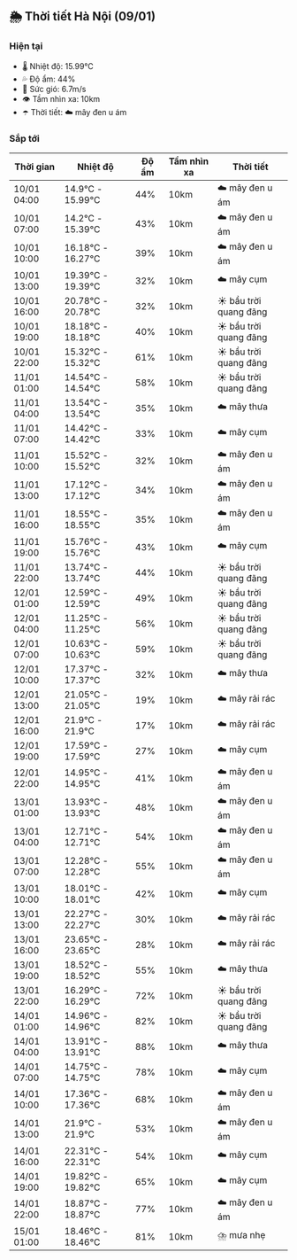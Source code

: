 ## 🌦️ Thời tiết Hà Nội (09/01)

### Hiện tại

- 🌡️ Nhiệt độ: 15.99℃
- 💦 Độ ẩm: 44%
- 💨 Sức gió: 6.7m/s
- 👁️ Tầm nhìn xa: 10km
- ☂️ Thời tiết: ☁️ mây đen u ám

### Sắp tới

| Thời gian | Nhiệt độ | Độ ẩm | Tầm nhìn xa | Thời tiết |
| --- | --- | --- | --- | --- |
| 10/01 04:00 | 14.9℃ - 15.99℃ | 44% | 10km | ☁️ mây đen u ám |
| 10/01 07:00 | 14.2℃ - 15.39℃ | 43% | 10km | ☁️ mây đen u ám |
| 10/01 10:00 | 16.18℃ - 16.27℃ | 39% | 10km | ☁️ mây đen u ám |
| 10/01 13:00 | 19.39℃ - 19.39℃ | 32% | 10km | ☁️ mây cụm |
| 10/01 16:00 | 20.78℃ - 20.78℃ | 32% | 10km | ☀️ bầu trời quang đãng |
| 10/01 19:00 | 18.18℃ - 18.18℃ | 40% | 10km | ☀️ bầu trời quang đãng |
| 10/01 22:00 | 15.32℃ - 15.32℃ | 61% | 10km | ☀️ bầu trời quang đãng |
| 11/01 01:00 | 14.54℃ - 14.54℃ | 58% | 10km | ☀️ bầu trời quang đãng |
| 11/01 04:00 | 13.54℃ - 13.54℃ | 35% | 10km | ☁️ mây thưa |
| 11/01 07:00 | 14.42℃ - 14.42℃ | 33% | 10km | ☁️ mây cụm |
| 11/01 10:00 | 15.52℃ - 15.52℃ | 32% | 10km | ☁️ mây đen u ám |
| 11/01 13:00 | 17.12℃ - 17.12℃ | 34% | 10km | ☁️ mây đen u ám |
| 11/01 16:00 | 18.55℃ - 18.55℃ | 35% | 10km | ☁️ mây đen u ám |
| 11/01 19:00 | 15.76℃ - 15.76℃ | 43% | 10km | ☁️ mây cụm |
| 11/01 22:00 | 13.74℃ - 13.74℃ | 44% | 10km | ☀️ bầu trời quang đãng |
| 12/01 01:00 | 12.59℃ - 12.59℃ | 49% | 10km | ☀️ bầu trời quang đãng |
| 12/01 04:00 | 11.25℃ - 11.25℃ | 56% | 10km | ☀️ bầu trời quang đãng |
| 12/01 07:00 | 10.63℃ - 10.63℃ | 59% | 10km | ☀️ bầu trời quang đãng |
| 12/01 10:00 | 17.37℃ - 17.37℃ | 32% | 10km | ☁️ mây thưa |
| 12/01 13:00 | 21.05℃ - 21.05℃ | 19% | 10km | ☁️ mây rải rác |
| 12/01 16:00 | 21.9℃ - 21.9℃ | 17% | 10km | ☁️ mây rải rác |
| 12/01 19:00 | 17.59℃ - 17.59℃ | 27% | 10km | ☁️ mây cụm |
| 12/01 22:00 | 14.95℃ - 14.95℃ | 41% | 10km | ☁️ mây đen u ám |
| 13/01 01:00 | 13.93℃ - 13.93℃ | 48% | 10km | ☁️ mây đen u ám |
| 13/01 04:00 | 12.71℃ - 12.71℃ | 54% | 10km | ☁️ mây đen u ám |
| 13/01 07:00 | 12.28℃ - 12.28℃ | 55% | 10km | ☁️ mây đen u ám |
| 13/01 10:00 | 18.01℃ - 18.01℃ | 42% | 10km | ☁️ mây cụm |
| 13/01 13:00 | 22.27℃ - 22.27℃ | 30% | 10km | ☁️ mây rải rác |
| 13/01 16:00 | 23.65℃ - 23.65℃ | 28% | 10km | ☁️ mây rải rác |
| 13/01 19:00 | 18.52℃ - 18.52℃ | 55% | 10km | ☁️ mây thưa |
| 13/01 22:00 | 16.29℃ - 16.29℃ | 72% | 10km | ☀️ bầu trời quang đãng |
| 14/01 01:00 | 14.96℃ - 14.96℃ | 82% | 10km | ☀️ bầu trời quang đãng |
| 14/01 04:00 | 13.91℃ - 13.91℃ | 88% | 10km | ☁️ mây thưa |
| 14/01 07:00 | 14.75℃ - 14.75℃ | 78% | 10km | ☁️ mây cụm |
| 14/01 10:00 | 17.36℃ - 17.36℃ | 68% | 10km | ☁️ mây đen u ám |
| 14/01 13:00 | 21.9℃ - 21.9℃ | 53% | 10km | ☁️ mây đen u ám |
| 14/01 16:00 | 22.31℃ - 22.31℃ | 54% | 10km | ☁️ mây cụm |
| 14/01 19:00 | 19.82℃ - 19.82℃ | 65% | 10km | ☁️ mây cụm |
| 14/01 22:00 | 18.87℃ - 18.87℃ | 77% | 10km | ☁️ mây đen u ám |
| 15/01 01:00 | 18.46℃ - 18.46℃ | 81% | 10km | ⛈️ mưa nhẹ |
